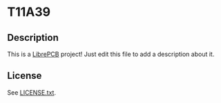 # T11A39

## Description

This is a [LibrePCB](http://librepcb.org) project!
Just edit this file to add a description about it.

## License

See [LICENSE.txt](LICENSE.txt).
